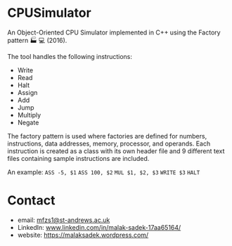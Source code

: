 # CPUSimulator
An Object-Oriented CPU Simulator implemented in C++ using the Factory pattern 🏭 💻 (2016).

The tool handles the following instructions:
* Write
* Read
* Halt
* Assign
* Add
* Jump
* Multiply
* Negate

The factory pattern is used where factories are defined for numbers, instructions, data addresses, memory, processor, and operands. Each instruction is created as a class with its own header file and 9 different text files containing sample instructions are included.

An example:
`ASS -5, $1`
`ASS 100, $2`
`MUL $1, $2, $3`
`WRITE $3`
`HALT`

# Contact

* email: mfzs1@st-andrews.ac.uk
* LinkedIn: www.linkedin.com/in/malak-sadek-17aa65164/
* website: https://malaksadek.wordpress.com/
